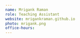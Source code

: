 ```yaml
---
name: Mrigank Raman
role: Teaching Assistant
website: mrigankraman.github.io
photo: mrigank.png
office-hours: 
---
```


<!-- [Schedule an appointment](#){: .btn .btn-outline } -->
